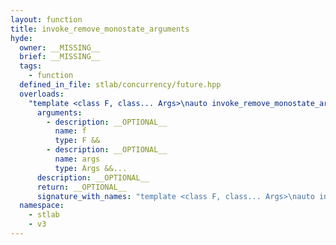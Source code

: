```yaml
---
layout: function
title: invoke_remove_monostate_arguments
hyde:
  owner: __MISSING__
  brief: __MISSING__
  tags:
    - function
  defined_in_file: stlab/concurrency/future.hpp
  overloads:
    "template <class F, class... Args>\nauto invoke_remove_monostate_arguments(F &&, Args &&...)":
      arguments:
        - description: __OPTIONAL__
          name: f
          type: F &&
        - description: __OPTIONAL__
          name: args
          type: Args &&...
      description: __OPTIONAL__
      return: __OPTIONAL__
      signature_with_names: "template <class F, class... Args>\nauto invoke_remove_monostate_arguments(F && f, Args &&... args)"
  namespace:
    - stlab
    - v3
---
```

